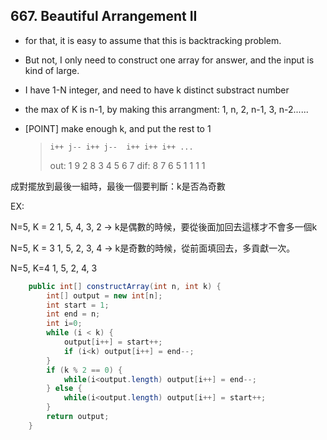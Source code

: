 ## 667. Beautiful Arrangement II

* for that, it is easy to assume that this is backtracking problem.

* But not, I only need to construct one array for answer, and the input is kind of large.

* I have 1-N integer, and need to have k distinct substract number

* the max of K is n-1, by making this arrangment: 1, n, 2, n-1, 3, n-2......

* [POINT] make enough k, and put the rest to 1 

  >     i++ j-- i++ j--  i++ i++ i++ ...
  >out: 1   9   2   8    3   4   5   6   7
  >dif:   8   7   6   5    1   1   1   1 
  >

成對擺放到最後一組時，最後一個要判斷：k是否為奇數

EX:

N=5, K = 2
1, 5, 4, 3, 2 -> k是偶數的時候，要從後面加回去這樣才不會多一個k

N=5, K = 3
1, 5, 2, 3, 4 -> k是奇數的時候，從前面填回去，多貢獻一次。

N=5, K=4
1, 5, 2, 4, 3

```java
    public int[] constructArray(int n, int k) {
        int[] output = new int[n];
        int start = 1;
        int end = n;
        int i=0;
        while (i < k) {
            output[i++] = start++;
            if (i<k) output[i++] = end--;
        }
        if (k % 2 == 0) {
            while(i<output.length) output[i++] = end--;
        } else {
            while(i<output.length) output[i++] = start++;
        }
        return output;
    }
```